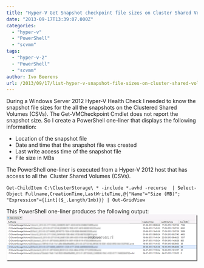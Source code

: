 ```yaml
---
title: "Hyper-V Get Snapshot checkpoint file sizes on Cluster Shared Volumes with PowerShell"
date: "2013-09-17T13:39:07.000Z"
categories: 
  - "hyper-v"
  - "PowerShell"
  - "scvmm"
tags: 
  - "hyper-v-2"
  - "PowerShell"
  - "scvmm"
author: Ivo Beerens
url: /2013/09/17/list-hyper-v-snapshot-file-sizes-on-cluster-shared-volumes-with-powershell/
---
```


During a Windows Server 2012 Hyper-V Health Check I needed to know the snapshot file sizes for the all the snapshots on the Clustered Shared Volumes (CSVs). The Get-VMCheckpoint Cmdlet does not report the snapshot size. So I create a PowerShell one-liner that displays the following information:

- Location of the snapshot file
- Date and time that the snapshot file was created
- Last write access time of the snapshot file
- File size in MBs

The PowerShell one-liner is executed from a Hyper-V 2012 host that has access to all the  Cluster Shared Volumes (CSVs).

```
Get-ChildItem C:\ClusterStorage\ * -include *.avhd -recurse  | Select-Object Fullname,CreationTime,LastWriteTime,@{"Name"="Size (MB)"; "Expression"={[int]($_.Length/1mb)}} | Out-GridView
```

This PowerShell one-liner produces the following output: [![image](images/image_thumb.png "image")](images/image.png)